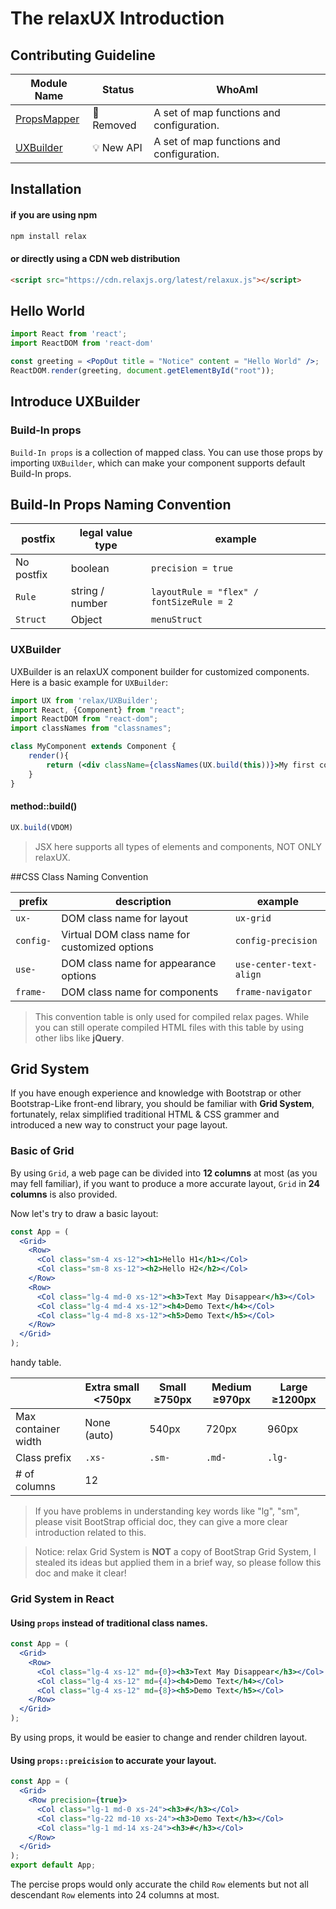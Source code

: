 

# The relaxUX Introduction



## Contributing Guideline
| Module Name |Status| WhoAmI |
| --- | --- | --- |
| [PropsMapper](./packages/relax-core/src/PropsMapper/README.MD) |🚫 Removed| A set of map functions and configuration.|
| [UXBuilder](./packages/relax-core/src/UXBuilder/README.MD) |💡 New API| A set of map functions and configuration.|

## Installation

#### if you are using npm

```bash
npm install relax
```

#### or directly using a CDN web distribution

```html
<script src="https://cdn.relaxjs.org/latest/relaxux.js"></script>
```

## Hello World

``` jsx
import React from 'react';
import ReactDOM from 'react-dom'

const greeting = <PopOut title = "Notice" content = "Hello World" />;
ReactDOM.render(greeting, document.getElementById("root"));
```

## Introduce UXBuilder
### Build-In props
`Build-In props` is a collection of mapped class. You can use those props by importing `UXBuilder`, which can make your component supports default Build-In props.

## Build-In Props Naming Convention

| postfix | legal value type | example |
| --- | --- | --- |
| No postfix | boolean | `precision = true` |
| `Rule` | string / number | `layoutRule = "flex" / fontSizeRule = 2` |
| `Struct` | Object | `menuStruct` |

### UXBuilder
UXBuilder is an relaxUX component builder for customized components. Here is a basic example for `UXBuilder`:

```jsx
import UX from 'relax/UXBuilder';
import React, {Component} from "react";
import ReactDOM from "react-dom";
import classNames from "classnames";

class MyComponent extends Component {
    render(){
        return (<div className={classNames(UX.build(this))}>My first component.</div>)
    }
}
```

#### method::build()

```jsx
UX.build(VDOM)
```

> JSX here supports all types of elements and components, NOT ONLY relaxUX.

##CSS Class Naming Convention

| prefix | description | example |
| --- | --- | --- |
| `ux-` | DOM class name for layout | `ux-grid` |
| `config-` | Virtual DOM class name for customized options | `config-precision` |
| `use-` | DOM class name for appearance options | `use-center-text-align` |
| `frame-` | DOM class name for components | `frame-navigator` |

> This convention table is only used for compiled relax pages. While you can still operate compiled HTML files with this table by using other libs like **jQuery**.




## Grid System

If you have enough experience and knowledge with Bootstrap or other Bootstrap-Like front-end library, you should be familiar with **Grid System**, fortunately, relax simplified traditional HTML & CSS grammer and introduced a new way to construct your page layout.

### Basic of Grid


By using `Grid`, a web page can be divided into **12 columns** at most (as you may fell familiar), if you want to produce a more accurate layout, `Grid` in **24 columns** is also provided.

Now let's try to draw a basic layout:

```jsx
const App = (
  <Grid>
    <Row>
      <Col class="sm-4 xs-12"><h1>Hello H1</h1></Col>
      <Col class="sm-8 xs-12"><h2>Hello H2</h2></Col>
    </Row>
    <Row>
      <Col class="lg-4 md-0 xs-12"><h3>Text May Disappear</h3></Col>
      <Col class="lg-4 md-4 xs-12"><h4>Demo Text</h4></Col>
      <Col class="lg-4 md-8 xs-12"><h5>Demo Text</h5></Col>
    </Row>
  </Grid>
);
```

handy table.

|                     | Extra small <750px | Small ≥750px | Medium ≥970px | Large ≥1200px |
| ------------------- | ------------------ | ------------ | ------------- | ------------ |
| Max container width | None (auto)        | 540px        | 720px         | 960px                    |
| Class prefix        | `.xs-`             | `.sm-`       | `.md-`        | `.lg-`               |
| # of columns        | 12                 |              |               |                                   |


> If you have problems in understanding key words like "lg", "sm", please visit BootStrap official doc, they can give a more clear introduction related to this.

> Notice: relax Grid System is **NOT** a copy of BootStrap Grid System, I stealed its ideas but applied them in a brief way, so please follow this doc and make it clear!

### Grid System in React

#### Using `props` instead of traditional class names.

```jsx
const App = (
  <Grid>
    <Row>
      <Col class="lg-4 xs-12" md={0}><h3>Text May Disappear</h3></Col>
      <Col class="lg-4 xs-12" md={4}><h4>Demo Text</h4></Col>
      <Col class="lg-4 xs-12" md={8}><h5>Demo Text</h5></Col>
    </Row>
  </Grid>
);
```

By using props, it would be easier to change and render children layout.

#### Using `props::preicision` to accurate your layout.

```jsx
const App = (
  <Grid>
    <Row precision={true}>
      <Col class="lg-1 md-0 xs-24"><h3>#</h3></Col>
      <Col class="lg-22 md-10 xs-24"><h3>Demo Text</h3></Col>
      <Col class="lg-1 md-14 xs-24"><h3>#</h3></Col>
    </Row>
  </Grid>
);
export default App;
```
The percise props would only accurate the child `Row` elements but not all descendant `Row` elements into 24 columns at most.
